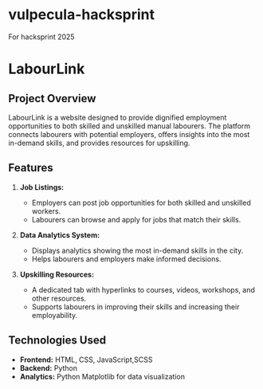 # vulpecula-hacksprint
For hacksprint 2025
# LabourLink

## Project Overview
LabourLink is a website designed to provide dignified employment opportunities to both skilled and unskilled manual labourers. The platform connects labourers with potential employers, offers insights into the most in-demand skills, and provides resources for upskilling.

## Features
1. **Job Listings:**
   - Employers can post job opportunities for both skilled and unskilled workers.
   - Labourers can browse and apply for jobs that match their skills.

2. **Data Analytics System:**
   - Displays analytics showing the most in-demand skills in the city.
   - Helps labourers and employers make informed decisions.

3. **Upskilling Resources:**
   - A dedicated tab with hyperlinks to courses, videos, workshops, and other resources.
   - Supports labourers in improving their skills and increasing their employability.

## Technologies Used
- **Frontend:** HTML, CSS, JavaScript,SCSS
- **Backend:**  Python
- **Analytics:** Python Matplotlib for data visualization


